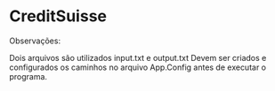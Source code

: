 # CreditSuisse

Observações:

Dois arquivos são utilizados input.txt e output.txt
Devem ser criados e configurados os caminhos no arquivo App.Config antes de executar o programa.

<configuration>
  <appSettings>
    <add key="inputFilePath" value="E:\Projects\CreditSuisse\Data\Input\input.txt"/>
    <add key="outputFilePath" value="E:\Projects\CreditSuisse\Data\Output\output.txt"/>
  </appSettings>
  <startup>
    <supportedRuntime version="v4.0" sku=".NETFramework,Version=v4.7.2" />
  </startup>
</configuration>
